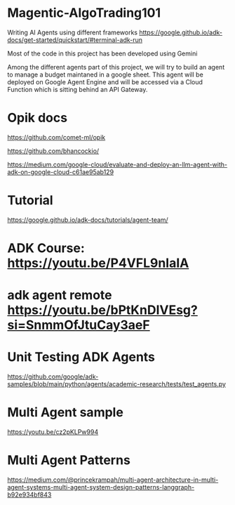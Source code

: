 # Magentic-AlgoTrading101
Writing AI Agents using different frameworks
https://google.github.io/adk-docs/get-started/quickstart/#terminal-adk-run

Most of the code in this project has been developed using Gemini

Among the different agents part of this project, we will try to build an agent to manage a budget maintaned in a google sheet.
This agent will be deployed on Google Agent Engine and will be accessed via a Cloud Function which is sitting behind 
an API Gateway.



# Opik docs
https://github.com/comet-ml/opik

https://github.com/bhancockio/

https://medium.com/google-cloud/evaluate-and-deploy-an-llm-agent-with-adk-on-google-cloud-c61ae95ab129


# Tutorial
https://google.github.io/adk-docs/tutorials/agent-team/


# ADK Course: https://youtu.be/P4VFL9nIaIA

# adk agent remote  https://youtu.be/bPtKnDIVEsg?si=SnmmOfJtuCay3aeF

# Unit Testing ADK Agents
https://github.com/google/adk-samples/blob/main/python/agents/academic-research/tests/test_agents.py

# Multi Agent sample
https://youtu.be/cz2pKLPw994

# Multi Agent Patterns
https://medium.com/@princekrampah/multi-agent-architecture-in-multi-agent-systems-multi-agent-system-design-patterns-langgraph-b92e934bf843

